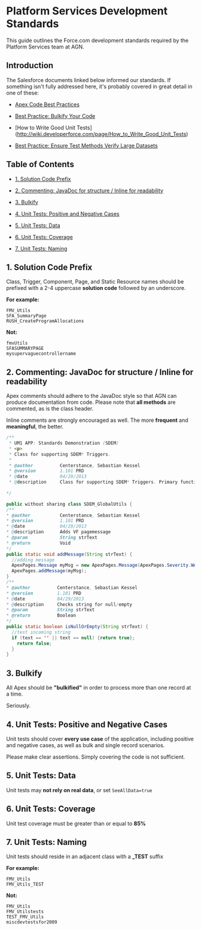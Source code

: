 # Platform Services Development Standards

This guide outlines the Force.com development standards required by the Platform Services team at AGN. 

## Introduction

The Salesforce documents linked below informed our standards. If something isn't fully addressed here, it's probably covered in great detail in one of these:

* [Apex Code Best Practices](http://wiki.developerforce.com/page/Apex_Code_Best_Practices)

* [Best Practice: Bulkify Your Code](http://wiki.developerforce.com/page/Best_Practice%3A_Bulkify_Your_Code)

* [How to Write Good Unit Tests] (http://wiki.developerforce.com/page/How_to_Write_Good_Unit_Tests)

* [Best Practice: Ensure Test Methods Verify Large Datasets](http://wiki.developerforce.com/page/Best_Practice:_Ensure_Test_Methods_Verify_Large_Datasets)

## Table of Contents

* [1. Solution Code Prefix](#1-solution-code-prefix)

* [2. Commenting: JavaDoc for structure / Inline for readability](#2-commenting-javadoc-for-structure--inline-for-readability)

* [3. Bulkify](#3-bulkify)

* [4. Unit Tests: Positive and Negative Cases](#4-unit-tests-positive-and-negative-cases)

* [5. Unit Tests: Data](#5-unit-tests-data)

* [6. Unit Tests: Coverage](#6-unit-tests-coverage)

* [7. Unit Tests: Naming](#7-unit-tests-naming)
 
 
## 1. Solution Code Prefix

Class, Trigger, Component, Page, and Static Resource  names should be prefixed with a 2-4 uppercase **solution code** followed by an underscore.

**For example:**
```objc
FMV_Utils
SFA_SummaryPage
RUSH_CreateProgramAllocations
```

**Not:**
```objc
fmvUtils
SFASUMMARYPAGE
mysupervaguecontrollername
```

## 2. Commenting: JavaDoc for structure / Inline for readability

Apex comments should adhere to the JavaDoc style so that AGN can produce documentation from code. Please note that **all methods** are commented, as is the class header. 

Inline comments are strongly encouraged as well. The more **frequent** and **meaningful**, the better.

```java
/**
 * UM1 APP: Standards Demonstration (SDEM)
 * <p>
 * Class for supporting SDEM* Triggers.
 * 
 * @author          Centerstance, Sebastian Kessel
 * @version         1.101 PRD
 * @date            04/29/2013
 * @description     Class for supporting SDEM* Triggers. Primary functionality is creation of awesome comments that make the code more maintainable.
  
*/

public without sharing class SDEM_GlobalUtils {
/**
* @author           Centerstance, Sebastian Kessel
* @version          1.101 PRD
* @date             04/29/2013
* @description      Adds VF pagemessage
* @param            String strText
* @return           Void
*/
public static void addMessage(String strText) {
  //adding message
  ApexPages.Message myMsg = new ApexPages.Message(ApexPages.Severity.WARNING,text);
  ApexPages.addMessage(myMsg);
}
/**
* @author          Centerstance, Sebastian Kessel
* @version         1.101 PRD
* @date            04/29/2013
* @description     Checks string for null/empty
* @param           String strText
* @return          Boolean
*/
public static boolean isNullOrEmpty(String strText) {
  //test incoming string
  if (text == '' || text == null) {return true};
    return false;
  }
}

```

## 3. Bulkify

All Apex should be **"bulkified"** in order to process more than one record at a time.

Seriously.

## 4. Unit Tests: Positive and Negative Cases

Unit tests should cover **every use case** of the application, including positive and negative cases, as well as bulk and single record scenarios.

Please make clear assertions. Simply covering the code is not sufficient.

## 5. Unit Tests: Data

Unit tests may **not rely on real data**, or set `SeeAllData=true`

## 6. Unit Tests: Coverage

Unit test coverage must be greater than or equal to **85%**

## 7. Unit Tests: Naming

Unit tests should reside in an adjacent class with a **_TEST** suffix

**For example:**
```objc
FMV_Utils
FMV_Utils_TEST
```

**Not:**
```objc
FMV_Utils
FMV_Utilstests
TEST_FMV_Utils
miscdevtestsfor2009
```
